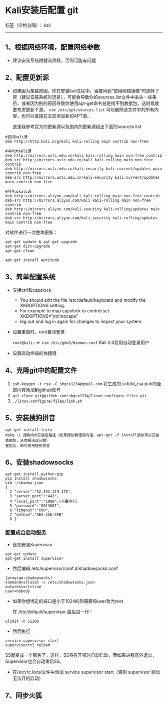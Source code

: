 # Kali安装后配置 git

标签（空格分隔）： kali

---
## 1、根据网络环境，配置网络参数
- 建议安装系统时就设置好，否则可能有问题

## 2、配置更新源
- 如果因为某些原因，你在安装kali过程中，当被问到“使用网络镜像”时选择了否（建议安装系统时选是），可能会导致你的sources.list文件中丢失一些条目，或者因为别的原因导致你使用apt-get命令总是找不到数据包，这时候就要考虑更新下源。
	`vim /etc/apt/sources.list`
可以删除该文件中的所有内容，也可以直接在文前添加新的APT源。

    这里我参考官方的更新源以及国内的更新源给出下面的sources.list

```
#官网kali源
deb http://http.kali.org/kali kali-rolling main contrib non-free

#中科大kali源
deb http://mirrors.ustc.edu.cn/kali kali-rolling main non-free contrib
deb-src http://mirrors.ustc.edu.cn/kali kali-rolling main non-free contrib
deb http://mirrors.ustc.edu.cn/kali-security kali-current/updates main contrib non-free
deb-src http://mirrors.ustc.edu.cn/kali-security kali-current/updates main contrib non-free

#阿里云kali源
deb http://mirrors.aliyun.com/kali kali-rolling main non-free contrib
deb-src http://mirrors.aliyun.com/kali kali-rolling main non-free contrib
deb http://mirrors.aliyun.com/kali-security kali-rolling/updates main contrib non-free
deb-src http://mirrors.aliyun.com/kali-security kali-rolling/updates main contrib non-free
```

对软件进行一次整体更新：
```bash
apt-get update & apt-get upgrade
apt-get dist-upgrade 
apt-get clean

apt-get install aptitude
```

## 3、简单配置系统
* 交换ctrl和capslock

	* You should edit the file /etc/default/keyboard and modify the XKBOPTIONS setting.
	* For example to map capslock to control set XKBOPTIONS=“ctrl:nocaps”
	* log out and log in again for changes to impact your system.

* 设置重启时，root自动登录

	`root@kali:~# vim /etc/gdm3/daemon.conf`
	Kali 2.0启用自动登录用户


* 设置启动终端的快捷键

## 4、克隆git中的配置文件
1. `ssh-keygen -t rsa -C shgcx1234@gmail.com`
将生成的.ssh/id_rsa.pub的全部内容添加到github账号
2. `git clone git@github.com:shgcx1234/linux-configure-files.git`
3. `./linux-configure-files/link.sh`

## 5、安装搜狗拼音
```
apt-get install fcitx
dpkg -i 搜狗deb安装包路径（如果报依赖错误的话，apt-get -f install貌似可以安装依赖包，从而解决此问题）
重启后，即可使用搜狗拼音
```
## 6、安装shadowsocks
```
apt-get install python-pip
pip install shadowsocks
vim ~/shadow.json
{
  2 "server":"52.192.119.175",
  3 "server_port":"443",
  4 "local_port":"1080",(不要也行）
  5 "password":"8013601",
  6 "timeout":"600",
  7 "method":"AES-256-CFB"
  8 }
```
### 配置成自启动服务
* 首先安装Supervisor
```
apt-get update 
apt-get install supervisor
```
* 然后编辑 /etc/supervisor/conf.d/shadowsocks.conf
```
[program:shadowsocks] 
command=sslocal -c /etc/shadowsocks.json 
autorestart=true 
user=nobody
```

* 如果你想绑定的端口是小于1024的则需要将user改为root

	在 /etc/default/supervisor 最后加一行：
```
ulimit -n 51200
```

* 然后执行
```
service supervisor start 
supervisorctl reload
```

SS就变成一个服务了，这样，SS将在开机时自动启动，而如果进程意外退出，Supervisor也会自动重启SS。

* 在/etc/rc.local文件中添加 service supervisor start（否则 supervisor 貌似无法开机启动）

## 7、同步火狐


